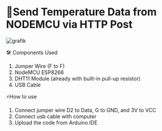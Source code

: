 # 🧩Send Temperature Data from NODEMCU via HTTP Post
![grafik](https://github.com/user-attachments/assets/702004a3-869b-4e64-8645-d6999e40c9dd)

🛠️ Components Used
1. Jumper Wire (F to F)
2. NodeMCU ESP8266
3. DHT11 Module (already with built-in pull-up resistor)
4. USB Cable
   
⚡How to use
1. Connect jumper wire D2 to Data, G to GND, and 3V to VCC
2. Connect usb cable with computer
3. Upload the code from Arduino IDE
